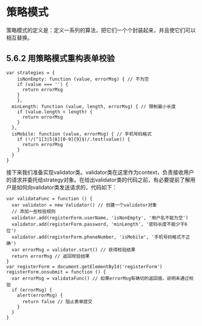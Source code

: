 # 策略模式
策略模式的定义是：定义一系列的算法，把它们一个个封装起来，并且使它们可以相互替换。
## 5.6.2 用策略模式重构表单校验
```
var strategies = {
	isNonEmpty: function (value, errorMsg) { // 不为空
    if (value === '') {
      return errorMsg
    }
	},
  minLength: function (value, length, errorMsg) { // 限制最小长度
    if (value.length < length) {
      return errorMsg
    }
  },
  isMobile: function (value, errorMsg) { // 手机号码格式
    if (!/(^1[3|5|8][0-9]{9}$)/.test(value)) {
      return errorMsg
    }
  }
}
```
接下来我们准备实现validator类。validator类在这里作为context，负责接收用户的请求并委托给strategy对象。在给出validator类的代码之前，有必要提前了解用户是如何向validator类发送请求的，代码如下：
```
var validataFunc = function () {
  var validator = new Validator() // 创建一个validator对象
  // 添加一些校验规则
  validator.add(registerForm.userName, 'isNonEmpty', '用户名不能为空')
  validator.add(registerForm.password, 'minLength', '密码长度不能少于6位')
  validator.add(registerForm.phoneNumber, 'isMobile', '手机号码格式不正确')
  var errorMsg = validator.start() // 获得校验结果
  return errorMsg // 返回校验结果
}
var registerForm = document.getElementById('registerForm')
registerForm.onsubmit = function () {
  var errorMsg = validataFunc() // 如果errorMsg有确切的返回值，说明未通过校验
  if (errorMsg) {
    alert(errorMsg) {
      return false // 阻止表单提交 
    }
  }
}
```